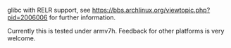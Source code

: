 glibc with RELR support, see https://bbs.archlinux.org/viewtopic.php?pid=2006006 for further information.

Currently this is tested under armv7h. Feedback for other platforms is very welcome.
